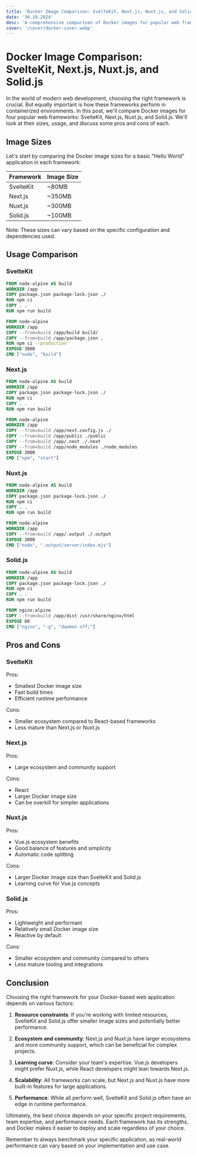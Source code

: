 ```yaml
---
title: 'Docker Image Comparison: SvelteKit, Next.js, Nuxt.js, and Solid.js'
date: '30.10.2024'
desc: 'A comprehensive comparison of Docker images for popular web frameworks'
cover: '/cover/docker-cover.webp'
---
```


# Docker Image Comparison: SvelteKit, Next.js, Nuxt.js, and Solid.js

In the world of modern web development, choosing the right framework is crucial. But equally important is how these frameworks perform in containerized environments. In this post, we'll compare Docker images for four popular web frameworks: SvelteKit, Next.js, Nuxt.js, and Solid.js. We'll look at their sizes, usage, and discuss some pros and cons of each.

## Image Sizes

Let's start by comparing the Docker image sizes for a basic "Hello World" application in each framework:

| Framework | Image Size |
| --------- | ---------- |
| SvelteKit | ~80MB      |
| Next.js   | ~350MB     |
| Nuxt.js   | ~300MB     |
| Solid.js  | ~100MB     |

Note: These sizes can vary based on the specific configuration and dependencies used.

## Usage Comparison

### SvelteKit

```dockerfile
FROM node-alpine AS build
WORKDIR /app
COPY package.json package-lock.json ./
RUN npm ci
COPY . .
RUN npm run build

FROM node-alpine
WORKDIR /app
COPY --from=build /app/build build/
COPY --from=build /app/package.json .
RUN npm ci --production
EXPOSE 3000
CMD ["node", "build"]
```

### Next.js

```dockerfile
FROM node-alpine AS build
WORKDIR /app
COPY package.json package-lock.json ./
RUN npm ci
COPY . .
RUN npm run build

FROM node-alpine
WORKDIR /app
COPY --from=build /app/next.config.js ./
COPY --from=build /app/public ./public
COPY --from=build /app/.next ./.next
COPY --from=build /app/node_modules ./node_modules
EXPOSE 3000
CMD ["npm", "start"]
```

### Nuxt.js

```dockerfile
FROM node-alpine AS build
WORKDIR /app
COPY package.json package-lock.json ./
RUN npm ci
COPY . .
RUN npm run build

FROM node-alpine
WORKDIR /app
COPY --from=build /app/.output ./.output
EXPOSE 3000
CMD ["node", ".output/server/index.mjs"]
```

### Solid.js

```dockerfile
FROM node-alpine AS build
WORKDIR /app
COPY package.json package-lock.json ./
RUN npm ci
COPY . .
RUN npm run build

FROM nginx:alpine
COPY --from=build /app/dist /usr/share/nginx/html
EXPOSE 80
CMD ["nginx", "-g", "daemon off;"]
```

## Pros and Cons

### SvelteKit

Pros:

- Smallest Docker image size
- Fast build times
- Efficient runtime performance

Cons:

- Smaller ecosystem compared to React-based frameworks
- Less mature than Next.js or Nuxt.js

### Next.js

Pros:

- Large ecosystem and community support

Cons:

- React
- Larger Docker image size
- Can be overkill for simpler applications

### Nuxt.js

Pros:

- Vue.js ecosystem benefits
- Good balance of features and simplicity
- Automatic code splitting

Cons:

- Larger Docker image size than SvelteKit and Solid.js
- Learning curve for Vue.js concepts

### Solid.js

Pros:

- Lightweight and performant
- Relatively small Docker image size
- Reactive by default

Cons:

- Smaller ecosystem and community compared to others
- Less mature tooling and integrations

## Conclusion

Choosing the right framework for your Docker-based web application depends on various factors:

1. **Resource constraints**: If you're working with limited resources, SvelteKit and Solid.js offer smaller image sizes and potentially better performance.

2. **Ecosystem and community**: Next.js and Nuxt.js have larger ecosystems and more community support, which can be beneficial for complex projects.

3. **Learning curve**: Consider your team's expertise. Vue.js developers might prefer Nuxt.js, while React developers might lean towards Next.js.

4. **Scalability**: All frameworks can scale, but Next.js and Nuxt.js have more built-in features for large applications.

5. **Performance**: While all perform well, SvelteKit and Solid.js often have an edge in runtime performance.

Ultimately, the best choice depends on your specific project requirements, team expertise, and performance needs. Each framework has its strengths, and Docker makes it easier to deploy and scale regardless of your choice.

Remember to always benchmark your specific application, as real-world performance can vary based on your implementation and use case.
